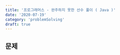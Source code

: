 ```yaml
---
title: '프로그래머스 - 완주하지 못한 선수 풀이 ( Java )'
date: '2020-07-19'
category: 'problemSolving'
draft: true
---
```


## 문제
